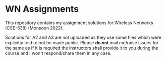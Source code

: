 # WN Assignments

This repository contains my assignment solutions for Wireless Networks (CSE-538) (Monsoon 2022).

Solutions for A2 and A3 are not uploaded as they use some files which were explicitly told to not be made public. Please **do not** mail me/raise issues for the same as if it is required the instructors shall provide it to you during the course and I won't respond/share them in any case.
